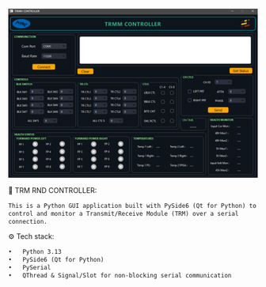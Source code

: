 ![alt text](image-1.png)


📡 TRM RND CONTROLLER:

    This is a Python GUI application built with PySide6 (Qt for Python) to control and monitor a Transmit/Receive Module (TRM) over a serial connection.

⚙️ Tech stack:

    •	Python 3.13
    •	PySide6 (Qt for Python)
    •	PySerial
    •	QThread & Signal/Slot for non-blocking serial communication
